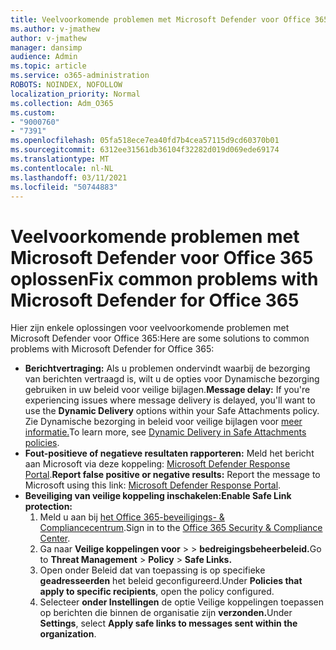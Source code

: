```yaml
---
title: Veelvoorkomende problemen met Microsoft Defender voor Office 365 oplossen
ms.author: v-jmathew
author: v-jmathew
manager: dansimp
audience: Admin
ms.topic: article
ms.service: o365-administration
ROBOTS: NOINDEX, NOFOLLOW
localization_priority: Normal
ms.collection: Adm_O365
ms.custom:
- "9000760"
- "7391"
ms.openlocfilehash: 05fa518ece7ea40fd7b4cea57115d9cd60370b01
ms.sourcegitcommit: 6312ee31561db36104f32282d019d069ede69174
ms.translationtype: MT
ms.contentlocale: nl-NL
ms.lasthandoff: 03/11/2021
ms.locfileid: "50744883"
---
```

# <a name="fix-common-problems-with-microsoft-defender-for-office-365"></a><span data-ttu-id="1ad83-102">Veelvoorkomende problemen met Microsoft Defender voor Office 365 oplossen</span><span class="sxs-lookup"><span data-stu-id="1ad83-102">Fix common problems with Microsoft Defender for Office 365</span></span>

<span data-ttu-id="1ad83-103">Hier zijn enkele oplossingen voor veelvoorkomende problemen met Microsoft Defender voor Office 365:</span><span class="sxs-lookup"><span data-stu-id="1ad83-103">Here are some solutions to common problems with Microsoft Defender for Office 365:</span></span>

- <span data-ttu-id="1ad83-104">**Berichtvertraging:** Als u problemen ondervindt waarbij de bezorging van berichten  vertraagd is, wilt u de opties voor Dynamische bezorging gebruiken in uw beleid voor veilige bijlagen.</span><span class="sxs-lookup"><span data-stu-id="1ad83-104">**Message delay:** If you're experiencing issues where message delivery is delayed, you'll want to use the **Dynamic Delivery** options within your Safe Attachments policy.</span></span> <span data-ttu-id="1ad83-105">Zie Dynamische bezorging in beleid voor veilige bijlagen voor [meer informatie.](https://go.microsoft.com/fwlink/?linkid=2094106)</span><span class="sxs-lookup"><span data-stu-id="1ad83-105">To learn more, see [Dynamic Delivery in Safe Attachments policies](https://go.microsoft.com/fwlink/?linkid=2094106).</span></span>
- <span data-ttu-id="1ad83-106">**Fout-positieve of negatieve resultaten rapporteren:** Meld het bericht aan Microsoft via deze koppeling: [Microsoft Defender Response Portal](https://go.microsoft.com/fwlink/?linkid=2092835).</span><span class="sxs-lookup"><span data-stu-id="1ad83-106">**Report false positive or negative results:** Report the message to Microsoft using this link: [Microsoft Defender Response Portal](https://go.microsoft.com/fwlink/?linkid=2092835).</span></span>
- <span data-ttu-id="1ad83-107">**Beveiliging van veilige koppeling inschakelen:**</span><span class="sxs-lookup"><span data-stu-id="1ad83-107">**Enable Safe Link protection:**</span></span>
    1. <span data-ttu-id="1ad83-108">Meld u aan bij [het Office 365-beveiligings- & Compliancecentrum](https://go.microsoft.com/fwlink/p/?linkid=2077143).</span><span class="sxs-lookup"><span data-stu-id="1ad83-108">Sign in to the [Office 365 Security & Compliance Center](https://go.microsoft.com/fwlink/p/?linkid=2077143).</span></span>
    2. <span data-ttu-id="1ad83-109">Ga naar **Veilige koppelingen voor**  >    >  **bedreigingsbeheerbeleid.**</span><span class="sxs-lookup"><span data-stu-id="1ad83-109">Go to **Threat Management** > **Policy** > **Safe Links.**</span></span>
    3. <span data-ttu-id="1ad83-110">Open onder Beleid dat van toepassing is op specifieke **geadresseerden** het beleid geconfigureerd.</span><span class="sxs-lookup"><span data-stu-id="1ad83-110">Under **Policies that apply to specific recipients**, open the policy configured.</span></span>
    4. <span data-ttu-id="1ad83-111">Selecteer **onder Instellingen** de optie Veilige koppelingen toepassen op berichten die binnen de organisatie zijn **verzonden.**</span><span class="sxs-lookup"><span data-stu-id="1ad83-111">Under **Settings**, select **Apply safe links to messages sent within the organization**.</span></span>
